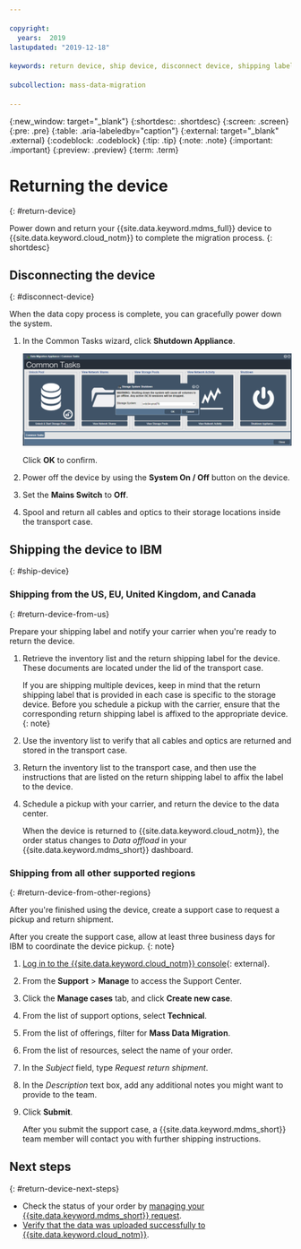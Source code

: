 ```yaml
---

copyright:
  years:  2019
lastupdated: "2019-12-18"

keywords: return device, ship device, disconnect device, shipping label

subcollection: mass-data-migration

---
```

{:new_window: target="_blank"}
{:shortdesc: .shortdesc}
{:screen: .screen}
{:pre: .pre}
{:table: .aria-labeledby="caption"}
{:external: target="_blank" .external}
{:codeblock: .codeblock}
{:tip: .tip}
{:note: .note}
{:important: .important}
{:preview: .preview}
{:term: .term}

# Returning the device
{: #return-device}

Power down and return your {{site.data.keyword.mdms_full}} device to {{site.data.keyword.cloud_notm}} to complete the migration process.
{: shortdesc}

## Disconnecting the device
{: #disconnect-device}

When the data copy process is complete, you can gracefully power down the system.

1. In the Common Tasks wizard, click **Shutdown Appliance**.

    ![Shutting Appliance Down](images/system-shutdown.png)

    Click **OK** to confirm.
2. Power off the device by using the **System On / Off** button on the device. 
3. Set the **Mains Switch** to **Off**.
4. Spool and return all cables and optics to their storage locations inside the transport case.

## Shipping the device to IBM
{: #ship-device}

### Shipping from the US, EU, United Kingdom, and Canada
{: #return-device-from-us}

Prepare your shipping label and notify your carrier when you're ready to return the device.

1. Retrieve the inventory list and the return shipping label for the device. These documents are located under the lid of the transport case.

    If you are shipping multiple devices, keep in mind that the return shipping label that is provided in each case is specific to the storage device. Before you schedule a pickup with the carrier, ensure that the corresponding return shipping label is affixed to the appropriate device. 
    {: note}
2. Use the inventory list to verify that all cables and optics are returned and stored in the transport case.
3. Return the inventory list to the transport case, and then use the instructions that are listed on the return shipping label to affix the label to the device.
4. Schedule a pickup with your carrier, and return the device to the data center.

    When the device is returned to {{site.data.keyword.cloud_notm}}, the order status changes to _Data offload_ in your {{site.data.keyword.mdms_short}} dashboard.

### Shipping from all other supported regions
{: #return-device-from-other-regions}

After you're finished using the device, create a support case to request a pickup and return shipment. 

After you create the support case, allow at least three business days for IBM to coordinate the device pickup.
{: note}  

1. [Log in to the {{site.data.keyword.cloud_notm}} console](https://{DomainName}){: external}.
2. From the  **Support** &gt; **Manage** to access the Support Center.
3. Click the **Manage cases** tab, and click **Create new case**.
4. From the list of support options, select **Technical**.
5. From the list of offerings, filter for **Mass Data Migration**.
6. From the list of resources, select the name of your order.
7. In the _Subject_ field, type _Request return shipment_.
8. In the _Description_ text box, add any additional notes you might want to provide to the team.
9. Click **Submit**.

    After you submit the support case, a {{site.data.keyword.mdms_short}} team member will contact you with further shipping instructions.

## Next steps
{: #return-device-next-steps}

- Check the status of your order by [managing your {{site.data.keyword.mdms_short}} request](/docs/mass-data-migration?topic=mass-data-migration-manage-request).
- [Verify that the data was uploaded successfully to {{site.data.keyword.cloud_notm}}](/docs/mass-data-migration?topic=mass-data-migration-access-data).

